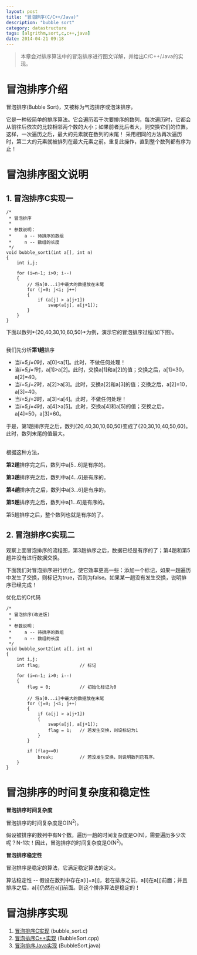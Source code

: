 ```yaml
---
layout: post
title: "冒泡排序(C/C++/Java)"
description: "bubble sort"
category: datastructure
tags: [algrithm,sort,c,c++,java]
date: 2014-04-21 09:18
---
```



> 本章会对排序算法中的冒泡排序进行图文详解，并给出C/C++/Java的实现。


# 冒泡排序介绍

冒泡排序(Bubble Sort)，又被称为气泡排序或泡沫排序。

它是一种较简单的排序算法。它会遍历若干次要排序的数列，每次遍历时，它都会从前往后依次的比较相邻两个数的大小；如果前者比后者大，则交换它们的位置。这样，一次遍历之后，最大的元素就在数列的末尾！ 采用相同的方法再次遍历时，第二大的元素就被排列在最大元素之前。重复此操作，直到整个数列都有序为止！


# 冒泡排序图文说明

## 1. 冒泡排序C实现一

    /*
     * 冒泡排序
     *
     * 参数说明：
     *     a -- 待排序的数组
     *     n -- 数组的长度
     */
    void bubble_sort1(int a[], int n)
    {
        int i,j;

        for (i=n-1; i>0; i--)
        {
            // 将a[0...i]中最大的数据放在末尾
            for (j=0; j<i; j++)
            {
                if (a[j] > a[j+1])
                    swap(a[j], a[j+1]);
            }
        }
    }

下面以数列*{20,40,30,10,60,50}*为例，演示它的冒泡排序过程(如下图)。

<a href="https://github.com/wangkuiwu/datastructs_and_algorithm/blob/master/pictures/algrithm/bubble_01.jpg?raw=true"><img src="https://github.com/wangkuiwu/datastructs_and_algorithm/blob/master/pictures/algrithm/bubble_01.jpg?raw=true" alt="" /></a>

我们先分析**第1趟**排序

+ 当*i=5,j=0*时，a[0]<a[1]。此时，不做任何处理！
+ 当*i=5,j=1*时，a[1]>a[2]。此时，交换a[1]和a[2]的值；交换之后，a[1]=30，a[2]=40。
+ 当*i=5,j=2*时，a[2]>a[3]。此时，交换a[2]和a[3]的值；交换之后，a[2]=10，a[3]=40。
+ 当*i=5,j=3*时，a[3]<a[4]。此时，不做任何处理！
+ 当*i=5,j=4*时，a[4]>a[5]。此时，交换a[4]和a[5]的值；交换之后，a[4]=50，a[3]=60。

于是，第1趟排序完之后，数列{20,40,30,10,60,50}变成了{20,30,10,40,50,60}。此时，数列末尾的值最大。

<br/>
根据这种方法，

**第2趟**排序完之后，数列中a[5...6]是有序的。

**第3趟**排序完之后，数列中a[4...6]是有序的。

**第4趟**排序完之后，数列中a[3...6]是有序的。

**第5趟**排序完之后，数列中a[1...6]是有序的。

第5趟排序之后，整个数列也就是有序的了。


## 2. 冒泡排序C实现二

观察上面冒泡排序的流程图，第3趟排序之后，数据已经是有序的了；第4趟和第5趟并没有进行数据交换。

下面我们对冒泡排序进行优化，使它效率更高一些：添加一个标记，如果一趟遍历中发生了交换，则标记为true，否则为false。如果某一趟没有发生交换，说明排序已经完成！

优化后的C代码

    /*
     * 冒泡排序(改进版)
     *
     * 参数说明：
     *     a -- 待排序的数组
     *     n -- 数组的长度
     */
    void bubble_sort2(int a[], int n)
    {
        int i,j;
        int flag; 				// 标记

        for (i=n-1; i>0; i--)
        {
            flag = 0;			// 初始化标记为0

            // 将a[0...i]中最大的数据放在末尾
            for (j=0; j<i; j++)
            {
                if (a[j] > a[j+1])
                {
                    swap(a[j], a[j+1]);
                    flag = 1;	// 若发生交换，则设标记为1
                }
            }

            if (flag==0)
                break;			// 若没发生交换，则说明数列已有序。
        }
    }


# 冒泡排序的时间复杂度和稳定性

**冒泡排序时间复杂度**

冒泡排序的时间复杂度是O(N<sup>2</sup>)。

假设被排序的数列中有N个数。遍历一趟的时间复杂度是O(N)，需要遍历多少次呢？N-1次！因此，冒泡排序的时间复杂度是O(N<sup>2</sup>)。

**冒泡排序稳定性**

冒泡排序是稳定的算法，它满足稳定算法的定义。

算法稳定性 -- 假设在数列中存在a[i]=a[j]，若在排序之前，a[i]在a[j]前面；并且排序之后，a[i]仍然在a[j]前面。则这个排序算法是稳定的！



# 冒泡排序实现

1. [冒泡排序C实现][link_bubblesort_c] (bubble_sort.c)
2. [冒泡排序C++实现][link_bubblesort_cplus] (BubbleSort.cpp)
3. [冒泡排序Java实现][link_bubblesort_java] (BubbleSort.java)


[link_bubblesort_c]: https://github.com/wangkuiwu/datastructs_and_algorithm/blob/master/source/algrightm/sort/bubble/c/bubble_sort.c
[link_bubblesort_cplus]: https://github.com/wangkuiwu/datastructs_and_algorithm/blob/master/source/algrightm/sort/bubble/cplus/BubbleSort.cpp
[link_bubblesort_java]: https://github.com/wangkuiwu/datastructs_and_algorithm/blob/master/source/algrightm/sort/bubble/java/BubbleSort.java
